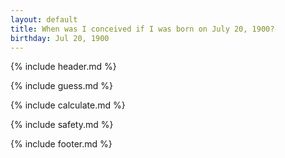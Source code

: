 ```yaml
---
layout: default
title: When was I conceived if I was born on July 20, 1900?
birthday: Jul 20, 1900
---
```


{% include header.md %}

{% include guess.md %}

{% include calculate.md %}

{% include safety.md %}

{% include footer.md %}



